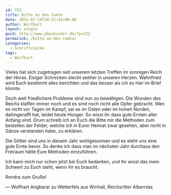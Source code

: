 ```yaml
---
id: 722
title: Bitte an den Comto
date: 2012-07-19T20:51:41+00:00
author: Wolfhart
layout: single
guid: http://www.phexkinder.de/?p=722
permalink: /bitte-an-den-comto/
categories:
  - Schriftstücke
tags:
  - Wolfhart
---
```

Vieles hat sich zugetragen seit unserem letzten Treffen im sonnigen Reich der Horas. Eisiger Schrecken steckt seither in unseren Herzen. Wahnfried wird Euch bestimmt alles berichten und das besser als ich es hier im Brief könnte.<!--more-->


  
Doch weit friedlichere Probleme sind nun zu bewältigen. Die Wunden des Reichs klaffen immer noch und es sind noch nicht alle Opfer gebracht. Wen es nicht vor Tagen im Kampf, sei es im Osten oder im hohen Norden, dahingerafft hat, leidet heute Hunger. So wisst ihr dass gute Ernten aller Anfang sind. Drum schreib ich an Euch die Bitte mir die Methoden zum bestellen der Felder, welche ich in Eurer Heimat zwar gesehen, aber nicht in Gänze verstanden habe, zu erklären.
  
Die Götter sind uns in diesem Jahr wohlgesonnen und es steht uns eine gute Ernte bevor. So denke ich dass man im nächsten Jahr durchaus den Freiraum hätte Eure Methoden einzuführen.
  
Ich kann mich nur schon jetzt bei Euch bedanken, und Ihr wisst das mein Schwert zu Euch steht, wenn ihr es braucht.

Rondra zum Gruße!

&#8212; Wolfhart Angbarar zu Wetterfels aus Winhall, Reichsritter Albernias

&nbsp;